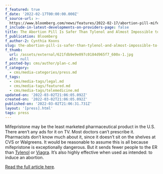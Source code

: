 ```yaml
---
f_featured: true
f_date: '2022-02-17T00:00:00.000Z'
f_source-url: >-
  https://www.bloomberg.com/news/features/2022-02-17/abortion-pill-mifepristone-is-safer-than-tylenol-and-almost-impossible-to-get?sref=hsVjBwkB
f_include-in-latest-developments-on-providers-page: false
title: The Abortion Pill Is Safer Than Tylenol and Almost Impossible to Get
f_publication: Bloomberg
f_author-2: Cynthia Koons
slug: the-abortion-pill-is-safer-than-tylenol-and-almost-impossible-to-get
f_thumb:
  url: /assets/external/621fdb9e9e097c0184d965f7_600x-1.jpg
  alt: null
f_posted-by: cms/author/plan-c.md
f_category:
  - cms/media-categories/press.md
f_tags:
  - cms/media-tags/legal.md
  - cms/media-tags/featured.md
  - cms/media-tags/telemedicine.md
updated-on: '2022-03-02T21:06:05.092Z'
created-on: '2022-03-02T21:06:05.092Z'
published-on: '2022-03-02T21:06:31.731Z'
layout: '[press].html'
tags: press
---
```


Mifepristone may be the least marketed pharmaceutical product in the U.S. There aren’t any ads for it on TV. Most doctors can’t prescribe it. Pharmacists don’t know much about it, since it doesn’t sit on the shelves at CVS or Walgreens. It would be reasonable to assume this is all because mifepristone is exceptionally dangerous. But it sends fewer people to the ER than [Tylenol](https://pubmed.ncbi.nlm.nih.gov/10569383/#:~:text=The%20observed%20incidence%20of%20hospitalization,CI%20%3D%204.1%20to%207.0) or [Viagra](https://www.viagra.com/en/safety-info). It’s also highly effective when used as intended: to induce an abortion.

[Read the full article here](https://www.bloomberg.com/news/features/2022-02-17/abortion-pill-mifepristone-is-safer-than-tylenol-and-almost-impossible-to-get?sref=hsVjBwkB).
